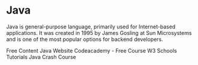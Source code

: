 # Java

Java is general-purpose language, primarily used for Internet-based applications.
It was created in 1995 by James Gosling at Sun Microsystems and is one of the most popular options for backend developers.

<ResourceGroupTitle>Free Content</ResourceGroupTitle>
<BadgeLink colorScheme='blue' badgeText='Official Website' href='https://www.java.com/'>Java Website</BadgeLink>
<BadgeLink colorScheme='green' badgeText='Learn' href='https://www.codecademy.com/learn/learn-java'>Codeacademy - Free Course</BadgeLink>
<BadgeLink colorScheme='green' badgeText='Learn' href='https://www.w3schools.com/java/'>W3 Schools Tutorials</BadgeLink>
<BadgeLink badgeText='Watch' href='https://www.youtube.com/watch?v=eIrMbAQSU34'>Java Crash Course</BadgeLink>
